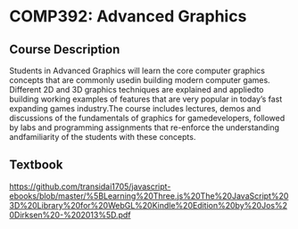 # COMP392: Advanced Graphics

## Course Description

Students in Advanced Graphics will learn the core computer graphics concepts that are commonly usedin building modern computer games. Different 2D and 3D graphics techniques are explained and appliedto building working examples of features that are very popular in today’s fast expanding games industry.The  course  includes  lectures,  demos  and  discussions  of  the  fundamentals  of  graphics  for  gamedevelopers, followed by labs and programming assignments that re-enforce the understanding andfamiliarity of the students with these concepts.

## Textbook
https://github.com/transidai1705/javascript-ebooks/blob/master/%5BLearning%20Three.js%20The%20JavaScript%203D%20Library%20for%20WebGL%20Kindle%20Edition%20by%20Jos%20Dirksen%20-%202013%5D.pdf
